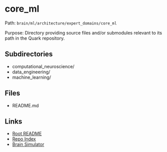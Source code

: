 # core_ml

Path: `brain/ml/architecture/expert_domains/core_ml`

Purpose: Directory providing source files and/or submodules relevant to its path in the Quark repository.

## Subdirectories
- computational_neuroscience/
- data_engineering/
- machine_learning/

## Files
- README.md

## Links
- [Root README](../../../../README.md)
- [Repo Index](../../../../repo_index.json)
- [Brain Simulator](../../../../brain/architecture/brain_simulator.py)
